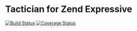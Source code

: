 # Tactician for Zend Expressive

[![Build Status](https://travis-ci.com/frankverhoeven/tactician.svg?branch=master)](https://travis-ci.com/frankverhoeven/tactician)
[![Coverage Status](https://coveralls.io/repos/github/frankverhoeven/tactician/badge.svg?branch=master)](https://coveralls.io/github/frankverhoeven/tactician?branch=master)


